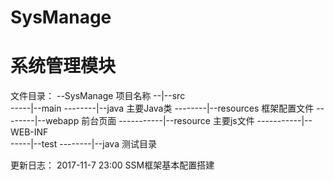 # SysManage
系统管理模块
=======================================
文件目录：
--SysManage				项目名称
--|--src		
-----|--main
--------|--java			主要Java类
--------|--resources	框架配置文件
--------|--webapp		前台页面
-----------|--resource	主要js文件
-----------|--WEB-INF	
-----|--test
--------|--java			测试目录

更新日志：
2017-11-7 23:00    SSM框架基本配置搭建